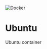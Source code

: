 ![Docker](https://github.com/nubonetics/Containers/workflows/Docker/badge.svg)

# Ubuntu
Ubuntu container
